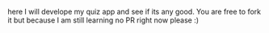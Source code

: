 here I will develope my quiz app and see if its any good. You are free to fork it but because I am still learning no PR right now please :)
